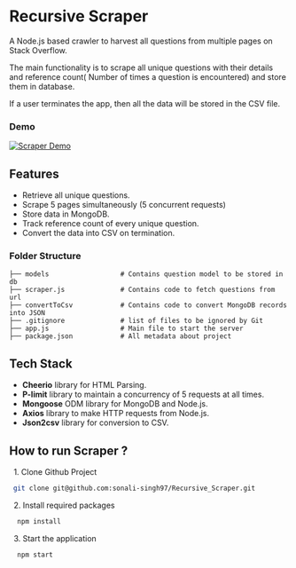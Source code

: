 
# Recursive Scraper

A Node.js based crawler to harvest all questions from multiple pages on Stack Overflow.

The main functionality is to scrape all unique questions with their details and reference count( Number of times a question is encountered) 
 and store them in database. 

If a user terminates the app, then all the data will be stored in the CSV file.


### Demo
[![Scraper Demo ](https://res.cloudinary.com/talk-amigo/image/upload/v1640506385/yt_thumbnail_ieoozp.jpg)](https://youtu.be/40U7PtaFtMw)

## Features

- Retrieve all unique questions.
- Scrape 5 pages simultaneously (5 concurrent requests)
- Store data in MongoDB.
- Track reference count of every unique question.
- Convert the data into CSV on termination.


### Folder Structure

```
├── models                  # Contains question model to be stored in db
├── scraper.js              # Contains code to fetch questions from url
├── convertToCsv            # Contains code to convert MongoDB records into JSON
├── .gitignore              # list of files to be ignored by Git
├── app.js                  # Main file to start the server
├── package.json            # All metadata about project

```



## Tech Stack

- **Cheerio** library for HTML Parsing.
- **P-limit** library to maintain a concurrency of 5 requests at all times.
- **Mongoose** ODM library for MongoDB and Node.js.
- **Axios** library to make HTTP requests from Node.js.
- **Json2csv** library for conversion to CSV.


## How to run Scraper ?

 &nbsp; 1. Clone Github Project 

```bash
 git clone git@github.com:sonali-singh97/Recursive_Scraper.git
```

&nbsp; 2. Install required packages

```bash
  npm install
```
&nbsp; 3. Start the application

```bash
  npm start
```

